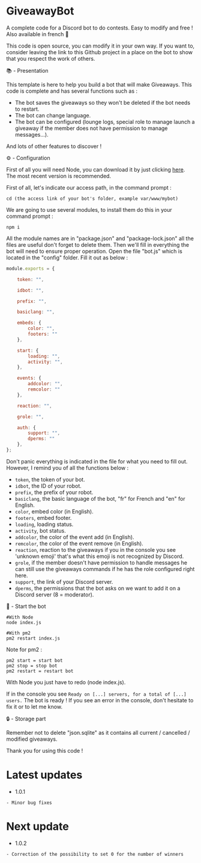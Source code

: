 # GiveawayBot
A complete code for a Discord bot to do contests. Easy to modify and free ! Also available in french 🎉

This code is open source, you can modify it in your own way. If you want to, consider leaving the link to this Github project in a place on the bot to show that you respect the work of others.

📚 - Presentation

This template is here to help you build a bot that will make Giveaways.
This code is complete and has several functions such as :

- The bot saves the giveaways so they won't be deleted if the bot needs to restart.
- The bot can change language.
- The bot can be configured (lounge logs, special role to manage launch a giveaway if the member does not have permission to manage messages...).

And lots of other features to discover !

⚙️ - Configuration

First of all you will need Node, you can download it by just clicking [here](https://nodejs.org/en/download/). The most recent version is recommended.

First of all, let's indicate our access path, in the command prompt :

```
cd (the access link of your bot's folder, example var/www/mybot)
```

We are going to use several modules, to install them do this in your command prompt :

```
npm i
```

All the module names are in "package.json" and "package-lock.json" all the files are useful don't forget to delete them.
Then we'll fill in everything the bot will need to ensure proper operation.
Open the file "bot.js" which is located in the "config" folder.
Fill it out as below :

```js
module.exports = {

    token: "",

    idbot: "",

    prefix: "",

    basiclang: "",

    embeds: {
        color: "",
        footers: ""
    },

    start: {
        loading: "",
        activity: "",
    },

    events: {
        addcolor: "",
        remcolor: ""
    },

    reaction: "",

    grole: "",

    auth: {
        support: "",
        dperms: ""
    },
};
```

Don't panic everything is indicated in the file for what you need to fill out.
However, I remind you of all the functions below :

- `token`, the token of your bot.
- `idbot`, the ID of your robot.
- `prefix`, the prefix of your robot.
- `basiclang`, the basic language of the bot, "fr" for French and "en" for English.
- `color`, embed color (in English).
- `footers`, embed footer.
- `loading`, loading status.
- `activity`, bot status.
- `addcolor`, the color of the event add (in English).
- `remcolor`, the color of the event remove (in English).
- `reaction`, reaction to the giveaways if you in the console you see 'unknown emoji' that's what this emoji is not recognized by Discord.
- `grole`, if the member doesn't have permission to handle messages he can still use the giveaways commands if he has the role configured right here.
- `support`, the link of your Discord server.
- `dperms`, the permissions that the bot asks on we want to add it on a Discord server (8 = moderator).

🚀 - Start the bot

```
#With Node
node index.js

#With pm2
pm2 restart index.js
```

Note for pm2 : 

```
pm2 start = start bot
pm2 stop = stop bot
pm2 restart = restart bot
```

With Node you just have to redo (node index.js).

If in the console you see `Ready on [...] servers, for a total of [...] users.` The bot is ready !
If you see an error in the console, don't hesitate to fix it or to let me know.

🔒 - Storage part

Remember not to delete "json.sqlite" as it contains all current / cancelled / modified giveaways.

Thank you for using this code !

# Latest updates

- 1.0.1

```
- Minor bug fixes
```

# Next update

- 1.0.2

```
- Correction of the possibility to set 0 for the number of winners
```
